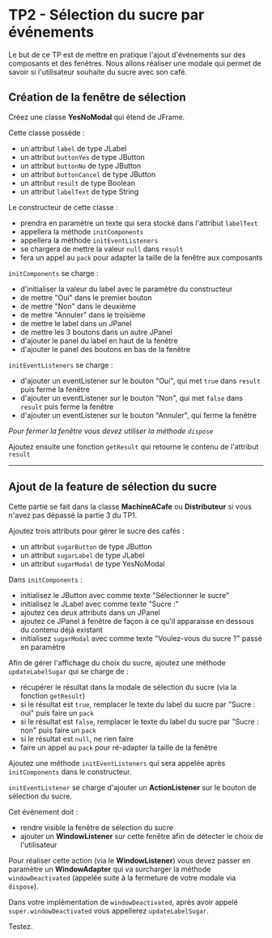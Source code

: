 # TP2 - Sélection du sucre par événements

Le but de ce TP est de mettre en pratique l'ajout d'événements sur des composants et des fenêtres. Nous allons réaliser une modale qui permet de savoir si l'utilisateur souhaite du sucre avec son café.

## Création de la fenêtre de sélection

Créez une classe **YesNoModal** qui étend de JFrame.

Cette classe possède :

- un attribut `label` de type JLabel
- un attribut `buttonYes` de type JButton
- un attribut `buttonNo` de type JButton
- un attribut `buttonCancel` de type JButton
- un attribut `result` de type Boolean
- un attribut `labelText` de type String

Le constructeur de cette classe :

- prendra en paramètre un texte qui sera stocké dans l'attribut `labelText`
- appellera la méthode `initComponents`
- appellera la méthode `initEventListeners`
- se chargera de mettre la valeur `null` dans `result`
- fera un appel au `pack` pour adapter la taille de la fenêtre aux composants

`initComponents` se charge :

- d'initialiser la valeur du label avec le paramètre du constructeur
- de mettre "Oui" dans le premier bouton
- de mettre "Non" dans le deuxième
- de mettre "Annuler" dans le troisième
- de mettre le label dans un JPanel
- de mettre les 3 boutons dans un autre JPanel
- d'ajouter le panel du label en haut de la fenêtre
- d'ajouter le panel des boutons en bas de la fenêtre

`initEventListeners` se charge :

- d'ajouter un eventListener sur le bouton "Oui", qui met `true` dans `result` puis ferme la fenêtre
- d'ajouter un eventListener sur le bouton "Non", qui met `false` dans `result` puis ferme la fenêtre
- d'ajouter un eventListener sur le bouton "Annuler", qui ferme la fenêtre

*Pour fermer la fenêtre vous devez utiliser la méthode `dispose`*

Ajoutez ensuite une fonction `getResult` qui retourne le contenu de l'attribut `result`

---

## Ajout de la feature de sélection du sucre

Cette partie se fait dans la classe **MachineACafe** ou **Distributeur** si vous n'avez pas dépassé la partie 3 du TP1.

Ajoutez trois attributs pour gérer le sucre des cafés :

- un attribut `sugarButton` de type JButton
- un attribut `sugarLabel` de type JLabel
- un attribut `sugarModal` de type YesNoModal

Dans `initComponents` :

- initialisez le JButton avec comme texte "Sélectionner le sucre"
- initialisez le JLabel avec comme texte "Sucre :"
- ajoutez ces deux attributs dans un JPanel
- ajoutez ce JPanel à fenêtre de façon à ce qu'il apparaisse en dessous du contenu déjà existant
- initialisez `sugarModal` avec comme texte "Voulez-vous du sucre ?" passé en paramètre

Afin de gérer l'affichage du choix du sucre, ajoutez une méthode `updateLabelSugar` qui se charge de :

- récupérer le résultat dans la modale de sélection du sucre (via la fonction `getResult`)
- si le résultat est `true`, remplacer le texte du label du sucre par "Sucre : oui" puis faire un `pack`
- si le résultat est `false`, remplacer le texte du label du sucre par "Sucre : non" puis faire un `pack`
- si le résultat est `null`, ne rien faire
- faire un appel au `pack` pour ré-adapter la taille de la fenêtre

Ajoutez une méthode `initEventListeners` qui sera appelée après `initComponents` dans le constructeur.

`initEventListener` se charge d'ajouter un **ActionListener** sur le bouton de sélection du sucre.

Cet événement doit :

- rendre visible la fenêtre de sélection du sucre
- ajouter un **WindowListener** sur cette fenêtre afin de détecter le choix de l'utilisateur

Pour réaliser cette action (via le **WindowListener**) vous devez passer en paramètre un **WindowAdapter** qui va surcharger la méthode `windowDeactivated` (appelée suite à la fermeture de votre modale via `dispose`).

Dans votre implémentation de `windowDeactivated`, après avoir appelé `super.windowDeactivated` vous appellerez `updateLabelSugar`.

Testez.
